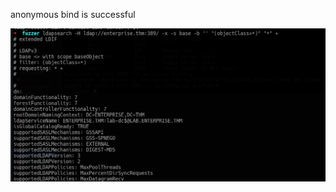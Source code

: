 anonymous bind is successful 


![unnamed_bdcd34dd07224c54b83788144b285623](unnamed_bdcd34dd07224c54b83788144b285623.png)
